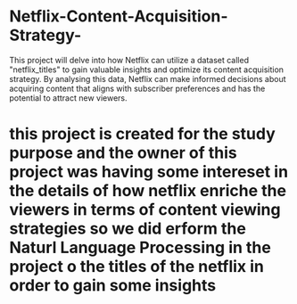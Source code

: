 # Netflix-Content-Acquisition-Strategy-
This project will delve into how Netflix can utilize a dataset called "netflix_titles" to gain valuable insights and optimize its content acquisition strategy. By analysing this data, Netflix can make informed decisions about acquiring content that aligns with subscriber preferences and has the potential to attract new viewers.
# this project is created for the study purpose and the owner of this project was having some intereset in the details of how netflix enriche the viewers in terms of content viewing strategies so we did erform the Naturl Language Processing in the project o the titles of the netflix in order to gain some insights 
